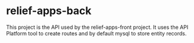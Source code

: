 # relief-apps-back

This project is the API used by the relief-apps-front project. 
It uses the API Platform tool to create routes and by default mysql to store entity records.
